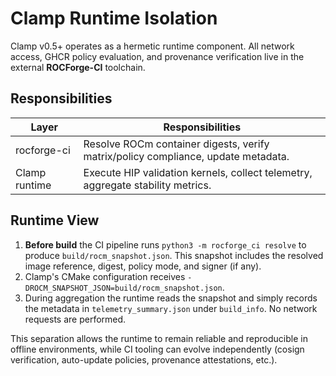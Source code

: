 # Clamp Runtime Isolation

Clamp v0.5+ operates as a hermetic runtime component. All network access, GHCR
policy evaluation, and provenance verification live in the external
**ROCForge-CI** toolchain.

## Responsibilities

| Layer         | Responsibilities                                                                    |
|---------------|--------------------------------------------------------------------------------------|
| rocforge-ci   | Resolve ROCm container digests, verify matrix/policy compliance, update metadata.   |
| Clamp runtime | Execute HIP validation kernels, collect telemetry, aggregate stability metrics.     |

## Runtime View

1. **Before build** the CI pipeline runs `python3 -m rocforge_ci resolve` to produce
   `build/rocm_snapshot.json`. This snapshot includes the resolved image reference,
   digest, policy mode, and signer (if any).
2. Clamp's CMake configuration receives `-DROCM_SNAPSHOT_JSON=build/rocm_snapshot.json`.
3. During aggregation the runtime reads the snapshot and simply records the metadata
   in `telemetry_summary.json` under `build_info`. No network requests are performed.

This separation allows the runtime to remain reliable and reproducible in offline
environments, while CI tooling can evolve independently (cosign verification,
auto-update policies, provenance attestations, etc.).

